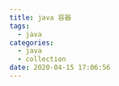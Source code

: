 ```yaml
---
title: java 容器
tags:
  - java
categories:
  - java
  - collection
date: 2020-04-15 17:06:56
---
```

